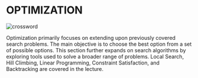 
# **OPTIMIZATION** 

![crossword](https://github.com/alfarasjb/Harvard-CS50-AI/assets/72119101/41043213-7a86-4643-ac70-60fef21ea861)

Optimization primarily focuses on extending upon previously covered search problems. The main objective is to choose the best option from a set of possible options. This section further expands on search algorithms by exploring tools used to solve a broader range of problems. Local Search, Hill Climbing, Linear Programming, Constraint Satisfaction, and Backtracking are covered in the lecture.
